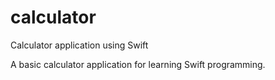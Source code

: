 # calculator
Calculator application using Swift

A basic calculator application for learning Swift programming.
